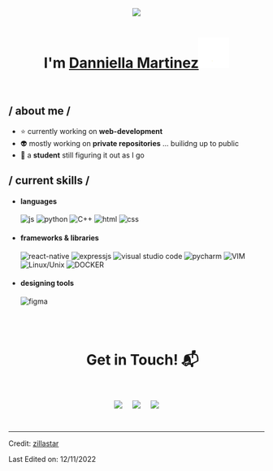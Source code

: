 <p align="center">
  <img src="https://miro.medium.com/max/2048/1*OohqW5DGh9CQS4hLY5FXzA.png" height="230"/>
</p>

<h1 align="center">I'm <a href="https://github.com/danniemtz">Danniella Martinez<a><img src="https://github.com/Kathryn-Jie/Kathryn-Jie/blob/main/wave.gif" width="60px"/></h1>
<Br>


<h2> / about me /</h2>
  
- ⭐ currently working on **web-development**
- 👽 mostly working on **private repositories** ... builidng up to public
- 👾 a **student** still figuring it out as I go
  
<h2> / current skills / </h2>
  
- <h4> languages </h4>
  <img src = "https://img.shields.io/badge/JavaScript-323330?style=for-the-badge&logo=javascript&logoColor=F7DF1E" alt = "js" />
  <img src = "https://img.shields.io/badge/python-3670A0?style=for-the-badge&logo=python&logoColor=ffdd54" alt = "python"/>
   <img src = "https://img.shields.io/badge/-C++-blue?logo=cplusplus" alt = "C++"/>
  <img src = "https://img.shields.io/badge/HTML5-E34F26?style=for-the-badge&logo=html5&logoColor=white" alt = "html" />
  <img src = "https://img.shields.io/badge/CSS3-1572B6?style=for-the-badge&logo=css3&logoColor=white" alt = "css" />
  
- <h4> frameworks & libraries </h4>
  <img src = "https://img.shields.io/badge/react_native-%2320232a.svg?style=for-the-badge&logo=react&logoColor=%2361DAFB" alt = "react-native" />
  <img src = "https://img.shields.io/badge/express.js-%23404d59.svg?style=for-the-badge&logo=express&logoColor=%2361DAFB" alt = "expressjs" />
  <img src = "https://img.shields.io/badge/Visual%20Studio%20Code-007ACC?logo=visualstudiocode&logoColor=fff&style=plastic" alt = "visual studio code" />
  <img src = "https://img.shields.io/badge/PyCharm-000000?logo=PyCharm&logoColor=white" alt = "pycharm" />
  <img src = "https://shields.io/badge/-Vim-93f6ef?logo=vim" alt = "VIM" />
  <img src = "https://img.shields.io/badge/Linux-FCC624?style=for-the-badge&logo=linux&logoColor=black" alt = "Linux/Unix" />
    <img src = "https://img.shields.io/badge/Docker-2496ED?logo=docker&logoColor=white&style=for-the-badge" alt = "DOCKER"/>
  
- <h4> designing tools </h4>
  <img src = "https://img.shields.io/badge/figma-%23F24E1E.svg?style=for-the-badge&logo=figma&logoColor=white" alt = "figma" />
  
  </br></br>

  <h1 align="center">Get in Touch! 📬</h1>
<Br>
<p align="center">
<a href="https://www.linkedin.com/in/danniella-martinez-858844256" target="blank"><img align="center" src="https://img.shields.io/badge/Danniella-Martinez-0077B5?style=for-the-badge&logo=linkedin&logoColor=white" /></a> &nbsp;&nbsp;&nbsp;  <a href="mailto:danniellamartinez491@gmail.com" target="blank"><img align="center" src="https://img.shields.io/badge/danniellamartinez491@gmail.com-D14836?style=for-the-badge&logo=gmail&logoColor=white" /></a>    &nbsp;&nbsp;&nbsp;       <a href="https://www.github.com/danniemtz" target="blank"><img align="center" src="https://img.shields.io/badge/danniemtz-100000?style=for-the-badge&logo=github&logoColor=white" /></a>
</p>
  
<Br>

------
Credit: [zillastar](https://github.com/zillastar)

Last Edited on: 12/11/2022

